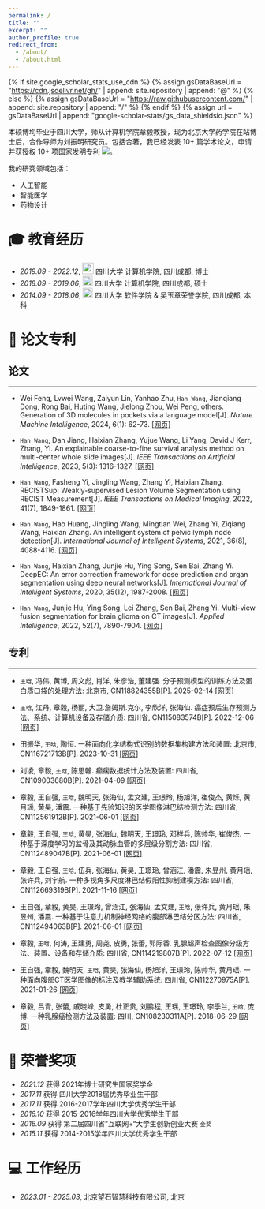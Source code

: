 ```yaml
---
permalink: /
title: ""
excerpt: ""
author_profile: true
redirect_from: 
  - /about/
  - /about.html
---
```


{% if site.google_scholar_stats_use_cdn %}
{% assign gsDataBaseUrl = "https://cdn.jsdelivr.net/gh/" | append: site.repository | append: "@" %}
{% else %}
{% assign gsDataBaseUrl = "https://raw.githubusercontent.com/" | append: site.repository | append: "/" %}
{% endif %}
{% assign url = gsDataBaseUrl | append: "google-scholar-stats/gs_data_shieldsio.json" %}

<span class='anchor' id='aboutme'></span>

本硕博均毕业于四川大学，师从计算机学院章毅教授，现为北京大学药学院在站博士后，合作导师为刘振明研究员。包括合著，我已经发表 10+ 篇学术论文，申请并获授权 10+ 项国家发明专利
 <a href='https://scholar.google.com/citations?user=LcrqNBsAAAAJ'><img src="https://img.shields.io/endpoint?url={{ url | url_encode }}&logo=Google%20Scholar&labelColor=f6f6f6&color=9cf&style=flat&label=引用"></a>。

我的研究领域包括：
- 人工智能
- 智能医学
- 药物设计

<span class='anchor' id='-educations'></span>

# 🎓 教育经历
- *2019.09 - 2022.12*, <a href="https://www.scu.edu.cn/"><img class="svg" src="/images/SCU_logo.svg" width="23pt"></a> 四川大学 计算机学院, 四川成都, 博士 
- *2018.09 - 2019.06*, <a href="https://www.scu.edu.cn/"><img class="svg" src="/images/SCU_logo.svg" width="20pt"></a> 四川大学 计算机学院, 四川成都, 硕士
- *2014.09 - 2018.06*, <a href="https://www.scu.edu.cn/"><img class="svg" src="/images/SCU_logo.svg" width="20pt"></a> 四川大学 软件学院 & 吴玉章荣誉学院, 四川成都, 本科
 
<span class='anchor' id='-publications'></span>

# 📝 论文专利

## 论文
---
- Wei Feng, Lvwei Wang, Zaiyun Lin, Yanhao Zhu, `Han Wang`, Jianqiang Dong, Rong Bai, Huting Wang, Jielong Zhou, Wei Peng, others. Generation of 3D molecules in pockets via a language model[J]. *Nature Machine Intelligence*, 2024, 6(1): 62-73. [[网页]](https://doi.org/10.1038/s42256-023-00775-6)

- `Han Wang`, Dan Jiang, Haixian Zhang, Yujue Wang, Li Yang, David J Kerr, Zhang, Yi. An explainable coarse-to-fine survival analysis method on multi-center whole slide images[J]. *IEEE Transactions on Artificial Intelligence*, 2023, 5(3): 1316-1327. [[网页]](https://doi.org/10.1109/TAI.2023.3285855)

- `Han Wang`, Fasheng Yi, Jingling Wang, Zhang Yi, Haixian Zhang. RECISTSup: Weakly-supervised Lesion Volume Segmentation using RECIST Measurement[J]. *IEEE Transactions on Medical Imaging*, 2022, 41(7), 1849-1861. [[网页]](https://doi.org/10.1109/TMI.2022.3149168)

- `Han Wang`, Hao Huang, Jingling Wang, Mingtian Wei, Zhang Yi, Ziqiang Wang, Haixian Zhang. An intelligent system of pelvic lymph node detection[J]. *International Journal of Intelligent Systems*, 2021, 36(8), 4088-4116. [[网页]](https://doi.org/10.1002/int.22452)

- `Han Wang`, Haixian Zhang, Junjie Hu, Ying Song, Sen Bai, Zhang Yi. DeepEC: An error correction framework for dose prediction and organ segmentation using deep neural networks[J]. *International Journal of Intelligent Systems*, 2020, 35(12), 1987-2008. [[网页]](https://doi.org/10.1002/int.22280)

- `Han Wang`, Junjie Hu, Ying Song, Lei Zhang, Sen Bai, Zhang Yi. Multi-view fusion segmentation for brain glioma on CT images[J]. *Applied Intelligence*, 2022, 52(7), 7890-7904. [[网页]](https://doi.org/10.1007/s10489-021-02784-7)

## 专利
---
- `王晗`, 冯伟, 黄博, 周文彪, 肖洋, 朱彦浩, 董建强. 分子预测模型的训练方法及蛋白质口袋的处理方法: 北京市, CN118824355B[P]. 2025-02-14 [[网页]](https://kns.cnki.net/kcms2/article/abstract?v=2PoR0lTy6MMF0JaU5HdQD6VN5jWHWFnDTGt7hX-Ziqq93840HbLsTRcBGMVHd6BqKkW6kxDoW6F_5Wu2GAvRuEK32-Jl4fQcf5AC1bPERVqWCAY4NieIrn5IQAAEaoVaOZE913rOMnh4bhyIlhebsLt6-D0CFKU-gWLeVTZ8FRtpFRUJk6aF4A==&uniplatform=NZKPT&language=CHS)

- `王晗`, 江丹, 章毅, 杨丽, 大卫.詹姆斯.克尔, 李欣洋, 张海仙. 癌症预后生存预测方法、系统、计算机设备及存储介质: 四川省, CN115083574B[P]. 2022-12-06 [[网页]](https://kns.cnki.net/kcms2/article/abstract?v=2PoR0lTy6MPQFNDqPIBe5UoA_oAxibsxSPMf89fXI69iqd2M7uRYy0BAVIRkxUQ3yzJbOzr5eRe1cTLpPReVn5VJzt3HZy7JgKTzKXwmoOmIfB9eeP8jAn_OKe2AgPZfeJfvZF_aEd4ZmCKQyxaqM6DJeEoSnsbji7KgTE1RI7UvDhb7hl6dXg==&uniplatform=NZKPT&language=CHS)

- 田振华, `王晗`, 陶恒. 一种面向化学结构式识别的数据集构建方法和装置: 北京市, CN116721713B[P]. 2023-10-31 [[网页]](https://kns.cnki.net/kcms2/article/abstract?v=2PoR0lTy6MNluW4jYgXPVLei75PSyfxhAAhKFK2x_Odfx1q-KOffkj2054sshL-ZpnkzWGYQPYcrWBYtbUwYAT2Od-1YgCpXZqkADS_3N-quw7dEWKBnvAUznjZ1YgrxBYbFmUjLnEK_mu1qlrCeZbIr-5CMbEq9dt-Mk3U_U4sSGDWiN3EC8g==&uniplatform=NZKPT&language=CHS)

- 刘凌, 章毅, `王晗`, 陈思翰. 癫痫数据统计方法及装置: 四川省, CN109003680B[P]. 2021-04-09 [[网页]](https://kns.cnki.net/kcms2/article/abstract?v=2PoR0lTy6MOuMljUeyhi-GeSrqDPvw2yVR4YlR2pToXCDx6EJGuReCH411Se2H0CoHt5LjTOdGOUIPnxvIuF8C_pyE-Yy48k-URSfrCQ7sGC1pCQv904VdjVQbJ986RDg4wOrZRp4V7ahoxD6cEfXl7e6gACIbj-PXKJ1qq9bu1BgM0qH3LONA==&uniplatform=NZKPT&language=CHS)

- 章毅, 王自强, `王晗`, 魏明天, 张海仙, 孟文建, 王璟玲, 杨旭洋, 崔俊杰, 黄烁, 黄月瑶, 黄昊, 潘震. 一种基于先验知识的医学图像淋巴结检测方法: 四川省, CN112561912B[P]. 2021-06-01 [[网页]](https://kns.cnki.net/kcms2/article/abstract?v=2PoR0lTy6MPRy-zF1471caXaSRGBCojCmhTKGAEZdVVObj_cFClVsfKOZXwoJUJugFw_lXm1tXokFwWIBFn30qTgi3j1QpxLfcedgug3bUellyXgpBrMw8f_OE7mtXko8GqRThvYvIFn44u0ZSoKVrtsNYSwCCxszI8dzhC9H9RW4qXXPzPIvg==&uniplatform=NZKPT&language=CHS)

- 章毅, 王自强, `王晗`, 黄昊, 张海仙, 魏明天, 王璟玲, 邓祥兵, 陈帅华, 崔俊杰. 一种基于深度学习的盆骨及其动脉血管的多层级分割方法: 四川省, CN112489047B[P]. 2021-06-01 [[网页]](https://kns.cnki.net/kcms2/article/abstract?v=2PoR0lTy6MMCm0FBPNJ62W_UrZhx_PW06x0L56itgIufb4qnfJt75vvvnMRNG4jb1JN1pw1g9LX8IbEr58QtvV3gplNVcmLMYUmD7aYdz0pwo3HXPqnPjDB0mWIVbo5XQm1wQ_BfK8KkG9nIt-ESB3tVGpqcpejSeFPJo7svQRfSCNWBY1ZFnA==&uniplatform=NZKPT&language=CHS)

- 章毅, 王自强, `王晗`, 伍兵, 张海仙, 黄昊, 王璟玲, 曾涵江, 潘震, 朱昱州, 黄月瑶, 张许兵, 刘宇航. 一种多视角多尺度淋巴结假阳性抑制建模方法: 四川省, CN112669319B[P]. 2021-11-16 [[网页]](https://kns.cnki.net/kcms2/article/abstract?v=2PoR0lTy6MOvAwnxGG4NCBS9jL2BHKqBSlzSxZgiOwRlVPKF0AdgOt0mIGUzGUd9ucXHAg03CYjEAgwL3V73NAGGoV0XfxfnCzJdu9RA9bQUCrQEC3GEfgystbQdU0AsEDe63ZF9Uohh9kGXn7dEXHSABxg0WA2GXLCZkunkRJjxu11MIN-iDw==&uniplatform=NZKPT&language=CHS)

- 王自强, 章毅, 黄昊, 王璟玲, 曾涵江, 张海仙, 孟文建, `王晗`, 张许兵, 黄月瑶, 朱昱州, 潘震. 一种基于注意力机制神经网络的腹部淋巴结分区方法: 四川省, CN112494063B[P]. 2021-06-01 [[网页]](https://kns.cnki.net/kcms2/article/abstract?v=2PoR0lTy6MOWj-wiXhzx04AWqlQbZz5EShnmvbF_PCw-RI5o8gRVxnpDfuLY9nz9OrSdYbJMyVa9Ra1wBRQTPrRolRlIUKJGMd4F6jq3JNJmlNW8QkJr4IvF9BA4O807wwMuvSIAchBkx_jJpwQnMfwid35FE4C5Zp8YcDbH6dwjMuOLBZCC8w==&uniplatform=NZKPT&language=CHS)

- 章毅, `王晗`, 何涛, 王建勇, 周尧, 皮勇, 张蕾, 郭际香. 乳腺超声检查图像分级方法、装置、设备和存储介质: 四川省, CN114219807B[P]. 2022-07-12 [[网页]](https://kns.cnki.net/kcms2/article/abstract?v=2PoR0lTy6MNUWhzhdNV-KFQBaXQJ0rGDdVvvaYlZl7dfEVJD2kF0aXBnhNi_sbTZg8Cdw__WLErLLnHE8i_6SrH4DZJ8iwr5yHsdhFB4X0JovQV4y6xOqZoK-UfvB8Nxu6HtQ6SGbeyRI8a6fVkMra3GU_glclSCeeZsg55IFdpYYd9KrN05-Q==&uniplatform=NZKPT&language=CHS)

- 王自强, 章毅, 魏明天, `王晗`, 黄昊, 张海仙, 杨旭洋, 王璟玲, 陈帅华, 黄月瑶. 一种面向腹部CT医学图像的标注及教学辅助系统: 四川省, CN112270975A[P]. 2021-01-26 [[网页]](https://kns.cnki.net/kcms2/article/abstract?v=2PoR0lTy6MMtHQ9vls3-mGoAoObpxcxHGm104F9NOiFOc-Iep0QAEMzLZDT72DhJIpGg5RypAe_ulKdDQaWcAwaC3fq_z4IfGOY_DYXSVeR7dFcHCFTIcIiYRllys7IbqZG6X1KmPhv-KSrywT7O6ByGnGTlR4Tu1PgkD9ncuiiS1lKCOOeV8A==&uniplatform=NZKPT&language=CHS)

- 章毅, 吕青, 张蕾, 戚晓峰, 皮勇, 杜正贵, 刘鹏程, 王瑶, 王璟玲, 李季兰, `王晗`, 庞博. 一种乳腺癌检测方法及装置: 四川, CN108230311A[P]. 2018-06-29 [[网页]](https://kns.cnki.net/kcms2/article/abstract?v=2PoR0lTy6MMYZA88RmH76ZxQLDNeFjFQTUuvthq07RH_QO5P1edo7_HorEZt50RMy9g7hL6wrGa-8ROOTFg5AQeFo-dNHSbHeCzDt7NufQYrcXY9Vmd_pKZJxb0_Eo6Q3A0FDK9kBBBKGxefmoPxlD1SDC0574te6BfI9S90vYU=&uniplatform=NZKPT&language=CHS)


<span class='anchor' id='-honors'></span>

# 🏅 荣誉奖项
- *2021.12* 获得 2021年博士研究生国家奖学金
- *2017.11* 获得 四川大学2018届优秀毕业生干部
- *2017.11* 获得 2016-2017学年四川大学优秀学生干部
- *2016.10* 获得 2015-2016学年四川大学优秀学生干部
- *2016.09* 获得 第二届四川省”互联网+“大学生创新创业大赛 `金奖`
- *2015.11* 获得 2014-2015学年四川大学优秀学生干部

<span class='anchor' id='-professions'></span>

# 💻 工作经历
- *2023.01 - 2025.03*, 北京望石智慧科技有限公司, 北京
